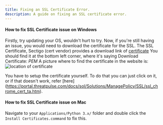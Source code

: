 ```yaml
---
title: Fixing an SSL Certificate Error.
description: A guide on fixing an SSL certificate error.
---
```

#### How to fix SSL Certificate issue on Windows

Firstly, try updating your OS, wouldn't hurt to try.
Now, if you're still having an issue, you would need to download the certificate for the SSL.
The SSL Certificate, Sectigo (cert vendor) provides a download link of [certificate](https://crt.sh/?id=2835394)
You should find it at the bottom left corner, where it's saying Download Certificate: *PEM*
A picture where to find the certificate in the website is:
![location of certificate](https://media.discordapp.net/attachments/336642776609456130/776070065694048276/s6ONfwUye1.png)

You have to setup the certificate yourself. To do that you can just click on it, or if that doesn't work, refer [here]
(https://portal.threatpulse.com/docs/sol/Solutions/ManagePolicy/SSL/ssl_chrome_cert_ta.htm).

#### How to fix SSL Certificate issue on Mac

Navigate to your `Applications/Python 3.x/` folder and double click the `Install Certificates.command` to fix this.
